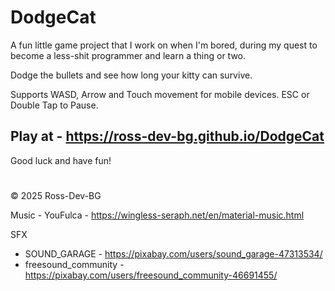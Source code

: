 # DodgeCat
A fun little game project that I work on when I'm bored, during my quest to become a less-shit programmer and learn a thing or two.

Dodge the bullets and see how long your kitty can survive.

Supports WASD, Arrow and Touch movement for mobile devices. ESC or Double Tap to Pause.

## Play at - https://ross-dev-bg.github.io/DodgeCat

Good luck and have fun!

#
© 2025 Ross-Dev-BG

Music - YouFulca - https://wingless-seraph.net/en/material-music.html

SFX  
- SOUND_GARAGE - https://pixabay.com/users/sound_garage-47313534/  
- freesound_community - https://pixabay.com/users/freesound_community-46691455/
